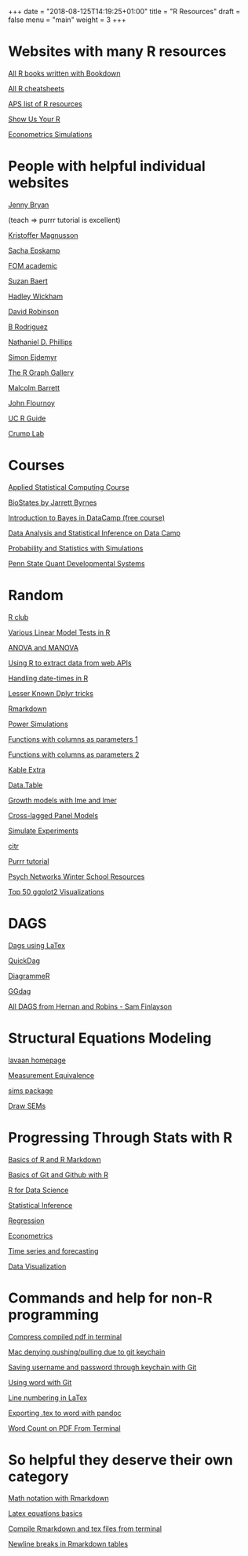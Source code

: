 +++
date = "2018-08-125T14:19:25+01:00"
title = "R Resources"
draft = false
menu = "main"
weight = 3
+++

# Websites with many R resources

[All R books written with Bookdown](https://bookdown.org)

[All R cheatsheets](https://www.rstudio.com/resources/cheatsheets/)

[APS list of R resources](https://www.psychologicalscience.org/observer/learning-to-work-with-r)

[Show Us Your R](http://www.flutterbys.com.au/stats/index.html)

[Econometrics Simulations](http://www.econometricsbysimulation.com/2012/10/using-simulations-to-maximize.html)

# People with helpful individual websites

[Jenny Bryan](https://jennybryan.org)  

(teach => purrr tutorial is excellent)

[Kristoffer Magnusson](https://rpsychologist.com)

[Sacha Epskamp](http://sachaepskamp.com)

[FOM academic](https://data-se.netlify.com)

[Suzan Baert](https://suzan.rbind.io)

[Hadley Wickham](http://hadley.nz/index.html)

[David Robinson](http://varianceexplained.org)

[B Rodriguez](https://b-rodrigues.github.io/fput/)

[Nathaniel D. Phillips](https://bookdown.org/ndphillips/YaRrr/)

[Simon Ejdemyr](https://sejdemyr.github.io)

[The R Graph Gallery](https://www.r-graph-gallery.com/all-graphs/)

[Malcolm Barrett](https://malco.io)

[John Flournoy](https://jflournoy.github.io)

[UC R Guide](http://uc-r.github.io/introduction)

[Crump Lab](https://crumplab.github.io/Courses.html)

# Courses

[Applied Statistical Computing Course](http://had.co.nz/stat480.1.html)

[BioStates by Jarrett Byrnes](https://biol607.github.io/index.html)

[Introduction to Bayes in DataCamp (free course)](https://www.datacamp.com/community/open-courses/beginning-bayes-in-r)

[Data Analysis and Statistical Inference on Data Camp](https://www.datacamp.com/community/open-courses/statistical-inference-and-data-analysis)

[Probability and Statistics with Simulations](https://github.com/jrgant/prob-stats)

[Penn State Quant Developmental Systems](https://quantdev.ssri.psu.edu/resources)

# Random

[R club](https://blogs.uoregon.edu/rclub/)

[Various Linear Model Tests in R](https://www.zoology.ubc.ca/~schluter/R/fit-model/)

[ANOVA and MANOVA](https://www.statmethods.net/stats/anova.html)

[Using R to extract data from web APIs](https://tclavelle.github.io/blog/r_and_apis/)

[Handling date-times in R](http://biostat.mc.vanderbilt.edu/wiki/pub/Main/ColeBeck/datestimes.pdf)

[Lesser Known Dplyr tricks](https://www.brodrigues.co/blog/2017-02-17-lesser_known_tricks/)

[Rmarkdown](http://www.stat.cmu.edu/~cshalizi/rmarkdown/)

[Power Simulations](https://github.com/jessiesunpsych/power-simulations)

[Functions with columns as parameters 1](https://stackoverflow.com/questions/47494975/passing-column-name-as-parameter-to-a-function-using-dplyr)

[Functions with columns as parameters 2](https://www.brodrigues.co/blog/2016-07-18-data-frame-columns-as-arguments-to-dplyr-functions/)

[Kable Extra](http://haozhu233.github.io/kableExtra/awesome_table_in_html.html)

[Data.Table](https://github.com/Rdatatable/data.table/wiki/Getting-started)

[Growth models with lme and lmer](http://rpsychologist.com/r-guide-longitudinal-lme-lmer)

[Cross-lagged Panel Models](https://threadreaderapp.com/thread/1073313224446009345.html)

[Simulate Experiments](https://debruine.github.io/faux/index.html)

[citr](https://github.com/jrgant/citr)

[Purrr tutorial](https://emoriebeck.github.io/R-tutorials/purrr/)

[Psych Networks Winter School Resources](https://osf.io/2emja/)

[Top 50 ggplot2 Visualizations](http://r-statistics.co/Top50-Ggplot2-Visualizations-MasterList-R-Code.html)

# DAGS

[Dags using LaTex](https://github.com/jrgant/causalgraphs_latex/blob/master/graphical-models-causal.pdf)

[QuickDag](https://github.com/jrgant/quickdag)

[DiagrammeR](https://rich-iannone.github.io/DiagrammeR/)

[GGdag](https://ggdag.netlify.com)

[All DAGS from Hernan and Robins - Sam Finlayson](https://sgfin.github.io/2019/06/19/Causal-Inference-Book-All-DAGs/)

# Structural Equations Modeling

[lavaan homepage](http://lavaan.ugent.be)

[Measurement Equivalence](https://groups.google.com/forum/#!topic/lavaan/oKwP0_6-i1g)

[sims package](https://github.com/osofr/simcausal)

[Draw SEMs](https://www.draw.io/)

# Progressing Through Stats with R

[Basics of R and R Markdown](https://ismayc.github.io/rbasics-book/index.html)

[Basics of Git and Github with R](https://happygitwithr.com)

[R for Data Science](https://r4ds.had.co.nz)

[Statistical Inference](https://leanpub.com/LittleInferenceBook/read)

[Regression](https://leanpub.com/regmods/read)

[Econometrics](https://bookdown.org/ccolonescu/RPoE4/)

[Time series and forecasting](https://otexts.org/fpp2/)

[Data Visualization](https://serialmentor.com/dataviz/)

# Commands and help for non-R programming

[Compress compiled pdf in terminal](https://raw.githubusercontent.com/Cdishop/alumn/master/newsletter/compress_pdf_syntax.txt)

[Mac denying pushing/pulling due to git keychain](https://stackoverflow.com/questions/33636467/unable-to-click-always-allow-on-git-credential-osxkeychain-popup)

[Saving username and password through keychain with Git](https://help.github.com/articles/caching-your-github-password-in-git/)

[Using word with Git](http://blog.martinfenner.org/2014/08/25/using-microsoft-word-with-git/)

[Line numbering in LaTex](https://tex.stackexchange.com/questions/16010/number-every-line-of-pages)

[Exporting .tex to word with pandoc](https://jabranham.com/blog/2016/11/using-pandoc-export-to-word/)

[Word Count on PDF From Terminal](https://apple.stackexchange.com/questions/252362/how-do-i-count-words-in-a-pdf-file-on-os-x)

# So helpful they deserve their own category

[Math notation with Rmarkdown](https://www.calvin.edu/~rpruim/courses/s341/S17/from-class/MathinRmd.html)

[Latex equations basics](http://moser-isi.ethz.ch/docs/typeset_equations.pdf)

[Compile Rmarkdown and tex files from terminal](https://tex.stackexchange.com/questions/132704/how-to-build-knitr-document-from-the-command-line)

[Newline breaks in Rmarkdown tables](https://haozhu233.github.io/kableExtra/best_practice_for_newline_in_latex_table.pdf)



